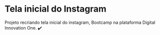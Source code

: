 # Tela inicial do Instagram

Projeto recriando tela inicial do instagram, Bootcamp na plataforma Digital Innovation One. :heavy_check_mark:
